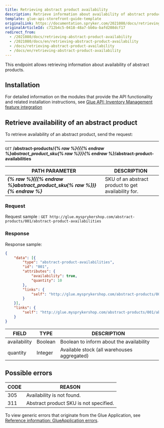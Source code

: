 ```yaml
---
title: Retrieving abstract product availability
description: Retrieve information about availability of abstract products.
template: glue-api-storefront-guide-template
originalLink: https://documentation.spryker.com/2021080/docs/retrieving-abstract-product-availability
originalArticleId: c712b4c5-0418-48a7-bb0a-bafd208dcf17
redirect_from:
  - /2021080/docs/retrieving-abstract-product-availability
  - /2021080/docs/en/retrieving-abstract-product-availability
  - /docs/retrieving-abstract-product-availability
  - /docs/en/retrieving-abstract-product-availability
---
```


This endpoint allows retrieving information about availability of abstract products.

## Installation

For detailed information on the modules that provide the API functionality and related installation instructions, see [Glue API: Inventory Management feature integration](/docs/scos/dev/feature-integration-guides/{{page.version}}/glue-api/glue-api-inventory-management-feature-integration.html)

## Retrieve availability of an abstract product

To retrieve availability of an abstract product, send the request:

---
`GET` **/abstract-products/*{% raw %}{{{% endraw %}abstract_product_sku{% raw %}}}{% endraw %}*/abstract-product-availabilities**

| PATH PARAMETER | DESCRIPTION |
| --- | --- |
| ***{% raw %}{{{% endraw %}abstract_product_sku{% raw %}}}{% endraw %}*** | SKU of an abstract product to get availability for. |

### Request

Request sample : `GET http://glue.mysprykershop.com/abstract-products/001/abstract-product-availabilities`

### Response

Response sample:

```json
{
    "data": [{
        "type": "abstract-product-availabilities",
        "id": "001",
        "attributes": {
            "availability": true,
            "quantity": 10
        },
        "links": {
            "self": "http://glue.mysprykershop.com/abstract-products/001/abstract-product-availabilities"
        }
    }],
    "links": {
        "self": "http://glue.mysprykershop.com/abstract-products/001/abstract-product-availabilities"
    }
}
```

<a name="abstract-product-availability-response-attributes"></a>

| FIELD | TYPE | DESCRIPTION |
| --- | --- | --- |
| availability | Boolean | Boolean to inform about the availability |
| quantity | Integer | Available stock (all warehouses aggregated) |


## Possible errors

| CODE | REASON |
| --- | --- |
| 305 | Availability is not found. |
| 311 | Abstract product SKU is not specified. |

To view generic errors that originate from the Glue Application, see [Reference information: GlueApplication errors](/docs/scos/dev/glue-api-guides/{{page.version}}/reference-information-glueapplication-errors.html).
